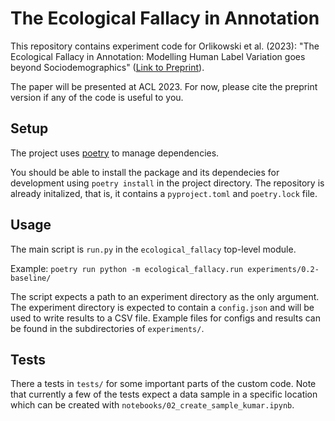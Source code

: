 # The Ecological Fallacy in Annotation
This repository contains experiment code for Orlikowski et al. (2023): "The Ecological Fallacy in Annotation: Modelling Human Label Variation goes beyond Sociodemographics" ([Link to Preprint](https://arxiv.org/abs/2306.11559)).

The paper will be presented at ACL 2023. For now, please cite the preprint version if any of the code is useful to you.


## Setup

The project uses [poetry](https://python-poetry.org/docs/) to manage dependencies.

You should be able to install the package and its dependecies for development using `poetry install` in the project directory. The repository is already initalized, that is, it contains a `pyproject.toml` and `poetry.lock` file.

## Usage

The main script is `run.py` in the `ecological_fallacy` top-level module. 

Example: `poetry run python -m ecological_fallacy.run experiments/0.2-baseline/`

The script expects a path to an experiment directory as the only argument. The experiment directory is expected to contain a `config.json` and will be used to write results to a CSV file. Example files for configs and results can be found in the subdirectories of `experiments/`.

## Tests

There a tests in `tests/` for some important parts of the custom code. Note that currently a few of the tests expect a data sample in a specific location which can be created with `notebooks/02_create_sample_kumar.ipynb`.
